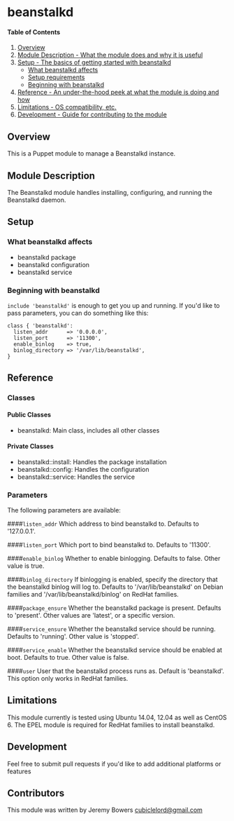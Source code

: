 # beanstalkd

#### Table of Contents

1. [Overview](#overview)
2. [Module Description - What the module does and why it is useful](#module-description)
3. [Setup - The basics of getting started with beanstalkd](#setup)
    * [What beanstalkd affects](#what-beanstalkd-affects)
    * [Setup requirements](#setup-requirements)
    * [Beginning with beanstalkd](#beginning-with-beanstalkd)
4. [Reference - An under-the-hood peek at what the module is doing and how](#reference)
5. [Limitations - OS compatibility, etc.](#limitations)
6. [Development - Guide for contributing to the module](#development)

## Overview

This is a Puppet module to manage a Beanstalkd instance.

## Module Description

The Beanstalkd module handles installing, configuring, and running the Beanstalkd daemon.

## Setup

### What beanstalkd affects

* beanstalkd package
* beanstalkd configuration
* beanstalkd service

### Beginning with beanstalkd

`include 'beanstalkd'` is enough to get you up and running. If you'd like to
pass parameters, you can do something like this:

```puppet
class { 'beanstalkd':
  listen_addr      => '0.0.0.0',
  listen_port      => '11300',
  enable_binlog    => true,
  binlog_directory => '/var/lib/beanstalkd',
}
```

## Reference

### Classes

#### Public Classes

* beanstalkd: Main class, includes all other classes

#### Private Classes

* beanstalkd::install: Handles the package installation
* beanstalkd::config: Handles the configuration
* beanstalkd::service: Handles the service

### Parameters

The following parameters are available:

####`listen_addr`
Which address to bind beanstalkd to. Defaults to '127.0.0.1'.

####`listen_port`
Which port to bind beanstalkd to. Defaults to '11300'.

####`enable_binlog`
Whether to enable binlogging. Defaults to false. Other value is true.

####`binlog_directory`
If binlogging is enabled, specify the directory that the beanstalkd binlog
will log to. Defaults to '/var/lib/beanstalkd' on Debian families and 
'/var/lib/beanstalkd/binlog' on RedHat families.

####`package_ensure`
Whether the beanstalkd package is present. Defaults to 'present'. Other values
are 'latest', or a specific version.

####`service_ensure`
Whether the beanstalkd service should be running. Defaults to 'running'.
Other value is 'stopped'.

####`service_enable`
Whether the beanstalkd service should be enabled at boot. Defaults to
true. Other value is false.

####`user`
User that the beanstalkd process runs as. Default is 'beanstalkd'.
This option only works in RedHat families.

## Limitations

This module currently is tested using Ubuntu 14.04, 12.04 as well as CentOS 6.
The EPEL module is required for RedHat families to install beanstalkd.

## Development

Feel free to submit pull requests if you'd like to add additional platforms or features

## Contributors

This module was written by Jeremy Bowers <cubiclelord@gmail.com>
